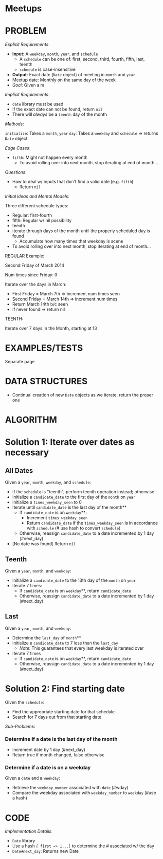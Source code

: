 # Meetups

# PROBLEM

*Explicit Requirements*:
- **Input**: A `weekday`, `month`, `year`, and `schedule`
  - A `schedule` can be one of: first, second, third, fourth, fifth, last, teenth
  - `schedule` is case-insensitive
- **Output**: Exact date (`Date` object) of meeting in `month` and `year`
- Meetup date: Monthly on the same day of the week
- *Goal*: Given a m

*Implicit Requirements*:
- `date` library must be used
- If the exact date can not be found, return `nil`
- There will *always* be a `teenth` day of the month

*Methods*:

`initialize`: Takes a `month`, `year`
`day`: Takes a `weekday` and `schedule` => returns `Date` object

*Edge Cases*:
- `fifth`: Might not happen every month
  - To avoid rolling over into next month, stop iterating at end of month...

*Questions*:
- How to deal w/ inputs that don't find a valid date (e.g. `fifth`)
  - Return `nil`

*Initial Ideas and Mental Models*:

Three different schedule types:
- Regular: first-fourth
- fifth: Regular w/ nil possibility
- teenth
- Iterate through days of the month until the properly scheduled day is found
  - Accumulate how many times that weekday is scene
- To avoid rolling over into next month, stop iterating at end of month...

REGULAR Example:

Second Friday of March 2014

Num times since Friday: 0

Iterate over the days in March:
- First Friday = March 7th => increment num times seen
- Second Friday = March 14th => increment num times
- Return March 14th b/c seen
- If never found => return nil

TEENTH:

Iterate over 7 days in the Month, starting at 13

# EXAMPLES/TESTS

Separate page

# DATA STRUCTURES

- Continual creation of new `Date` objects as we iterate, return the proper one

# ALGORITHM

# Solution 1: Iterate over dates as necessary

## All Dates

Given a `year`, `month`, `weekday`, and `schedule`:
- If the `schedule` is "teenth", perform teenth operation instead; otherwise:
- Initialize a `candidate_date` to the first day of the `month` on `year`
- Initialize a `times_weekday_seen` to 0
- Iterate until `candidate_date` is the last day of the month**
  - If `candidate_date` is on `weekday`**:
    - Increment `times_weekday_seen`
    - Return `candidate_date` if the `times_weekday_seen` is in accordance with `schedule` (# use hash to convert `schedule`)
  - Otherwise, reassign `candidate_date` to a date incremented by 1 day (#next_day)
- [No date was found] Return `nil`

## Teenth

Given a `year`, `month`, and `weekday`:
- Initialize a `candidate_date` to the 13th day of the `month` on `year`
- Iterate 7 times:
  - If `candidate_date` is on `weekday`**, return `candidate_date`
  - Otherwise, reassign `candidate_date` to a date incremented by 1 day (#next_day)

## Last

Given a `year`, `month`, and `weekday`:
- Determine the `last_day` of `month`**
- Initialize a `candidate_date` to 7 less than the `last_day`
  - *Note*: This guarantees that every last weekday is iterated over
- Iterate 7 times
  - If `candidate_date` is on `weekday`**, return `candidate_date`
  - Otherwise, reassign `candidate_date` to a date incremented by 1 day (#next_day)

# Solution 2: Find starting date

Given the `schedule`:
- Find the appropriate starting date for that schedule
- Search for 7 days out from that starting date

*Sub-Problems*:

### Determine if a date is the last day of the month

- Increment date by 1 day (#next_day)
- Return true if month changed, false otherwise

### Determine if a date is on a weekday

Given a `date` and a `weekday`:
- Retrieve the `weekday_number` associated with `date` (#wday)
- Compare the weekday associated with `weekday_number` to `weekday` (#use a hash)

# CODE

*Implementation Details*:
- `Date` library
- Use a hash `{ first => 1...}` to determine the # associated w/ the day
- `Date#next_day`: Returns new Date
